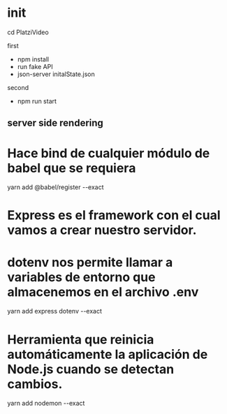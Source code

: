 # init 

cd PlatziVideo

first

 - npm install
 - run fake API
  - json-server initalState.json

second
 - npm run start

## server side rendering
#
# Hace bind de cualquier módulo de babel que se requiera  
yarn add @babel/register --exact  
  
# Express es el framework con el cual vamos a crear nuestro servidor.  
# dotenv nos permite llamar a variables de entorno que almacenemos en el archivo .env  
yarn add express dotenv --exact  
  
# Herramienta que reinicia automáticamente la aplicación de Node.js cuando se detectan cambios.  
yarn add nodemon --exact  



